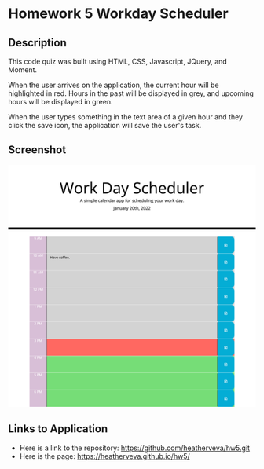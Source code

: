 # Homework 5 Workday Scheduler

## Description

This code quiz was built using HTML, CSS, Javascript, JQuery, and Moment.

When the user arrives on the application, the current hour will be highlighted in red. Hours in the past will be displayed in grey, and upcoming hours will be displayed in green.

When the user types something in the text area of a given hour and they click the save icon, the application will save the user's task.

## Screenshot

![This is an image of the deployed workday schedule. The hours of the day are listed on the left. There is a space for the noting tasks in the middle and a blue save icon on the right.](assets/calendarscreenshot.png)

## Links to Application

- Here is a link to the repository: https://github.com/heatherveva/hw5.git
- Here is the page: https://heatherveva.github.io/hw5/
